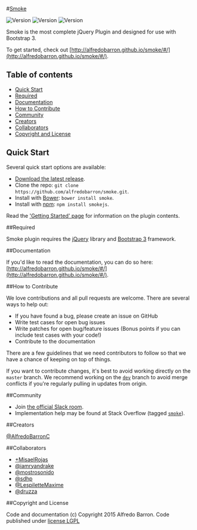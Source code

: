 #[Smoke](http://alfredobarron.github.io/smoke)

![Version](https://img.shields.io/github/release/alfredobarron/smoke.svg)
![Version](https://img.shields.io/bower/v/smoke.svg)
![Version](https://img.shields.io/npm/v/smokejs.svg)

Smoke is the most complete jQuery Plugin and designed for use with Bootstrap 3.

To get started, check out [http://alfredobarron.github.io/smoke/#/](http://alfredobarron.github.io/smoke/#/).

## Table of contents

 - [Quick Start](#quick-start)
 - [Required](#required)
 - [Documentation](#documentation)
 - [How to Contribute](#how-to-contribute)
 - [Community](#community)
 - [Creators](#creators)
 - [Collaborators](#collaborators)
 - [Copyright and License](#copyright-and-license)

## Quick Start

Several quick start options are available:

- [Download the latest release](https://github.com/alfredobarron/smoke/archive/master.zip).
- Clone the repo: `git clone https://github.com/alfredobarron/smoke.git`.
- Install with [Bower](http://bower.io/): `bower install smoke`.
- Install with [npm](https://www.npmjs.com): `npm install smokejs`.

Read the ['Getting Started' page](http://alfredobarron.github.io/smoke/#/getting-started) for information on the plugin contents.

##Required

Smoke plugin requires the [jQuery](http://jquery.com/) library and [Bootstrap 3](http://getbootstrap.com/) framework.

##Documentation

If you'd like to read the documentation, you can do so here: [http://alfredobarron.github.io/smoke/#/](http://alfredobarron.github.io/smoke/#/).

##How to Contribute

We love contributions and all pull requests are welcome. There are several ways to help out:

- If you have found a bug, please create an issue on GitHub
- Write test cases for open bug issues
- Write patches for open bug/feature issues (Bonus points if you can include test cases with your code!)
- Contribute to the documentation

There are a few guidelines that we need contributors to follow so that we have a chance of keeping on top of things.

If you want to contribute changes, it's best to avoid working directly on the ```master``` branch. We recommend working on the [`dev`](https://github.com/alfredobarron/smoke/tree/dev) branch to avoid merge conflicts if you're regularly pulling in updates from origin.

##Community

- Join [the official Slack room](https://smokejs.slack.com).
- Implementation help may be found at Stack Overflow (tagged [`smoke`](http://stackoverflow.com/questions/tagged/smoke)).


##Creators

[@AlfredoBarronC](https://twitter.com/AlfredoBarronC)

##Collaborators

- [+MisaelRojas](https://plus.google.com/+MisaelRojas)
- [@iamryandrake](https://github.com/iamryandrake)
- [@mostrosonido](https://twitter.com/mostrosonido)
- [@sdhp](https://github.com/sdhp)
- [@LespiletteMaxime](https://github.com/LespiletteMaxime)
- [@druzza](https://github.com/druzza)

##Copyright and License

Code and documentation (c) Copyright 2015 Alfredo Barron. Code published under [license LGPL](https://github.com/alfredobarron/smoke/blob/master/LICENSE)

